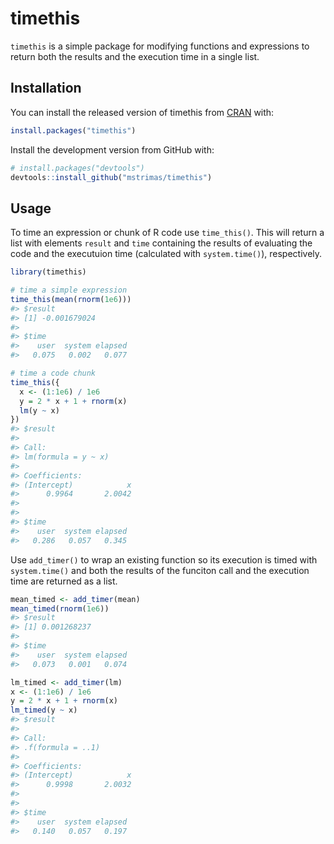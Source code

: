 
# timethis

`timethis` is a simple package for modifying functions and expressions
to return both the results and the execution time in a single list.

## Installation

You can install the released version of timethis from
[CRAN](https://CRAN.R-project.org) with:

``` r
install.packages("timethis")
```

Install the development version from GitHub with:

``` r
# install.packages("devtools")
devtools::install_github("mstrimas/timethis")
```

## Usage

To time an expression or chunk of R code use `time_this()`. This will
return a list with elements `result` and `time` containing the results
of evaluating the code and the executuion time (calculated with
`system.time()`), respectively.

``` r
library(timethis)

# time a simple expression
time_this(mean(rnorm(1e6)))
#> $result
#> [1] -0.001679024
#> 
#> $time
#>    user  system elapsed 
#>   0.075   0.002   0.077

# time a code chunk
time_this({
  x <- (1:1e6) / 1e6
  y = 2 * x + 1 + rnorm(x)
  lm(y ~ x)
})
#> $result
#> 
#> Call:
#> lm(formula = y ~ x)
#> 
#> Coefficients:
#> (Intercept)            x  
#>      0.9964       2.0042  
#> 
#> 
#> $time
#>    user  system elapsed 
#>   0.286   0.057   0.345
```

Use `add_timer()` to wrap an existing function so its execution is timed
with `system.time()` and both the results of the funciton call and the
execution time are returned as a list.

``` r
mean_timed <- add_timer(mean)
mean_timed(rnorm(1e6))
#> $result
#> [1] 0.001268237
#> 
#> $time
#>    user  system elapsed 
#>   0.073   0.001   0.074

lm_timed <- add_timer(lm)
x <- (1:1e6) / 1e6
y = 2 * x + 1 + rnorm(x)
lm_timed(y ~ x)
#> $result
#> 
#> Call:
#> .f(formula = ..1)
#> 
#> Coefficients:
#> (Intercept)            x  
#>      0.9998       2.0032  
#> 
#> 
#> $time
#>    user  system elapsed 
#>   0.140   0.057   0.197
```
